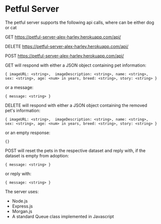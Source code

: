 # Petful Server

The petful server supports the following api calls, where <pet> can be either dog or cat

GET https://petful-server-alex-harley.herokuapp.com/api/<pet>

DELETE https://petful-server-alex-harley.herokuapp.com/api/<pet>

POST https://petful-server-alex-harley.herokuapp.com/api/<pet>

GET will respond with either a JSON object containing pet information:

`{
  imageURL: <string>, 
  imageDescription: <string>,
  name: <string>,
  sex: <string>,
  age: <num> in years,
  breed: <string>,
  story: <string>
}`

or a message:

`{
	message: <string>
}`

DELETE will respond with either a JSON object containing the removed pet's information:

`{
  imageURL: <string>, 
  imageDescription: <string>,
  name: <string>,
  sex: <string>,
  age: <num> in years,
  breed: <string>,
  story: <string>
}`

or an empty response:

`{}`

POST will reset the pets in the respective dataset and reply with, if the dataset is empty from adoption:

`{
	message: <string>
}`

or reply with:

`{
	message: <string>
}`


The server uses:

* Node.js
* Express.js
* Morgan.js
* A standard Queue class implemented in Javascript